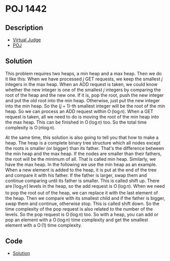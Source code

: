 # POJ 1442

## Description

- [Virtual Judge](https://vjudge.net/problem/POJ-1442)
- [POJ](http://poj.org/problem?id=1442)

## Solution

This problem requires two heaps, a min heap and a max heap. Then we do it like this: When we have processed $j$ GET requests, we keep the smallest $j$ integers in the max heap. When an ADD request is taken, we could know whether the new integer is one of the smallest $j$ integers by comparing the root of the heap and the new one. If it is, pop the root, push the new integer and put the old root into the min heap. Otherwise, just put the new integer into the min heap. So the $(j+1)$-th smallest integer will be the root of the min heap. So we can process an ADD request within $\operatorname{O}(\log{n})$. When a GET request is taken, all we need to do is moving the root of the min heap into the max heap. This can be finished in $\operatorname{O}(\log{n})$ too. So the total time complexity is $\operatorname{O}(n\log{n})$.

At the same time, this solution is also going to tell you that how to make a heap. The heap is a complete binary tree structure which all nodes except the roots is smaller (or bigger) than its father. That's the difference between the min heap and the max heap. If the nodes are smaller than their fathers, the root will be the minimum of all. That is called min heap. Similarly, we have the max heap. In the following we use the min heap as an example. When a new element is added to the heap, it is put at the end of the tree and compare it with his father. If the father is larger, swap them and continue comparing until its father is smaller. This is called shift up. There are $\lceil\log_2n\rceil$ levels in the heap, so the add request is $\operatorname{O}(\log{n})$. When we need to pop the root out of the heap, we can replace it with the last element of the heap. Then we compare with its smallest child and if the father is bigger, swap them and continue, otherwise stop. This is called shift down. So the time complexity of the pop request is also related to the number of the levels. So the pop request is $\operatorname{O}(\log{n})$ too. So with a heap, you can add or pop an element with a $\operatorname{O}(\log{n})$ time complexity and get the smallest element with a $\operatorname{O}(1)$ time complexity.

## Code

- [Solution](POJ.1442.0.cpp)
